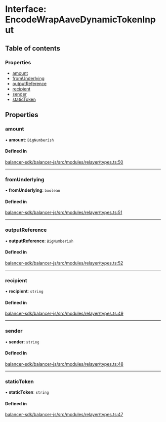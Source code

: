 # Interface: EncodeWrapAaveDynamicTokenInput

## Table of contents

### Properties

- [amount](EncodeWrapAaveDynamicTokenInput.md#amount)
- [fromUnderlying](EncodeWrapAaveDynamicTokenInput.md#fromunderlying)
- [outputReference](EncodeWrapAaveDynamicTokenInput.md#outputreference)
- [recipient](EncodeWrapAaveDynamicTokenInput.md#recipient)
- [sender](EncodeWrapAaveDynamicTokenInput.md#sender)
- [staticToken](EncodeWrapAaveDynamicTokenInput.md#statictoken)

## Properties

### amount

• **amount**: `BigNumberish`

#### Defined in

[balancer-sdk/balancer-js/src/modules/relayer/types.ts:50](https://github.com/balancer-labs/balancer-sdk/blob/c094037b/balancer-js/src/modules/relayer/types.ts#L50)

___

### fromUnderlying

• **fromUnderlying**: `boolean`

#### Defined in

[balancer-sdk/balancer-js/src/modules/relayer/types.ts:51](https://github.com/balancer-labs/balancer-sdk/blob/c094037b/balancer-js/src/modules/relayer/types.ts#L51)

___

### outputReference

• **outputReference**: `BigNumberish`

#### Defined in

[balancer-sdk/balancer-js/src/modules/relayer/types.ts:52](https://github.com/balancer-labs/balancer-sdk/blob/c094037b/balancer-js/src/modules/relayer/types.ts#L52)

___

### recipient

• **recipient**: `string`

#### Defined in

[balancer-sdk/balancer-js/src/modules/relayer/types.ts:49](https://github.com/balancer-labs/balancer-sdk/blob/c094037b/balancer-js/src/modules/relayer/types.ts#L49)

___

### sender

• **sender**: `string`

#### Defined in

[balancer-sdk/balancer-js/src/modules/relayer/types.ts:48](https://github.com/balancer-labs/balancer-sdk/blob/c094037b/balancer-js/src/modules/relayer/types.ts#L48)

___

### staticToken

• **staticToken**: `string`

#### Defined in

[balancer-sdk/balancer-js/src/modules/relayer/types.ts:47](https://github.com/balancer-labs/balancer-sdk/blob/c094037b/balancer-js/src/modules/relayer/types.ts#L47)

